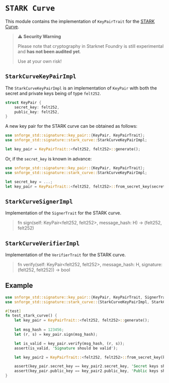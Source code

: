 # `STARK Curve`

This module contains the implementation of `KeyPairTrait` for the [STARK Curve](https://docs.starknet.io/documentation/architecture_and_concepts/Cryptography/stark-curve/).

> ⚠️ **Security Warning**
>
> Please note that cryptography in Starknet Foundry is still experimental and **has not been audited yet**.
>
> Use at your own risk!


## `StarkCurveKeyPairImpl`

The `StarkCurveKeyPairImpl` is an implementation of `KeyPair` with both the secret and private keys being of type `felt252`.

```rust
struct KeyPair {
    secret_key: felt252,
    public_key: felt252,
}
```

A new key pair for the STARK curve can be obtained as follows:

```rust
use snforge_std::signature::key_pair::{KeyPair, KeyPairTrait};
use snforge_std::signature::stark_curve::StarkCurveKeyPairImpl;

let key_pair = KeyPairTrait::<felt252, felt252>::generate();
```

Or, if the `secret_key` is known in advance:

```rust
use snforge_std::signature::key_pair::{KeyPair, KeyPairTrait};
use snforge_std::signature::stark_curve::StarkCurveKeyPairImpl;

let secret_key = ...;
let key_pair = KeyPairTrait::<felt252, felt252>::from_secret_key(secret_key);
```


## `StarkCurveSignerImpl`

Implementation of the `SignerTrait` for the STARK curve.

> fn sign(self: KeyPair<felt252, felt252>, message_hash: H) -> (felt252, felt252)


## `StarkCurveVerifierImpl`

Implementation of the `VerifierTrait` for the STARK curve.

> fn verify(self: KeyPair<felt252, felt252>, message_hash: H, signature: (felt252, felt252)) -> bool


## Example

```rust
use snforge_std::signature::key_pair::{KeyPair, KeyPairTrait, SignerTrait, VerifierTrait};
use snforge_std::signature::stark_curve::{StarkCurveKeyPairImpl, StarkCurveSignerImpl, StarkCurveVerifierImpl};

#[test]
fn test_stark_curve() {
    let key_pair = KeyPairTrait::<felt252, felt252>::generate();
    
    let msg_hash = 123456;
    let (r, s) = key_pair.sign(msg_hash);

    let is_valid = key_pair.verify(msg_hash, (r, s));
    assert(is_valid, 'Signature should be valid');

    let key_pair2 = KeyPairTrait::<felt252, felt252>::from_secret_key(key_pair.secret_key);

    assert(key_pair.secret_key == key_pair2.secret_key, 'Secret keys should be equal');
    assert(key_pair.public_key == key_pair2.public_key, 'Public keys should be equal');
}
```
